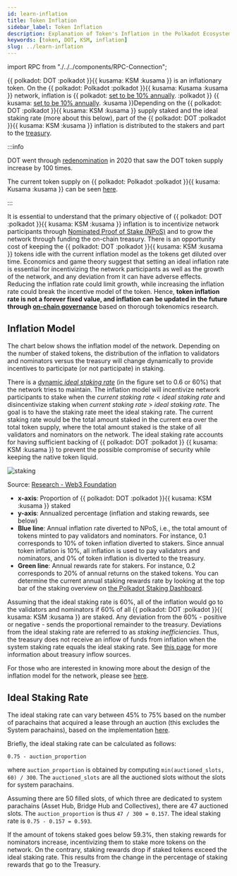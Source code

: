 ```yaml
---
id: learn-inflation
title: Token Inflation
sidebar_label: Token Inflation
description: Explanation of Token's Inflation in the Polkadot Ecosystem.
keywords: [token, DOT, KSM, inflation]
slug: ../learn-inflation
---
```


import RPC from "./../../components/RPC-Connection";

{{ polkadot: DOT :polkadot }}{{ kusama: KSM :kusama }} is an inflationary token. On the
{{ polkadot: Polkadot :polkadot }}{{ kusama: Kusama :kusama }} network, inflation is
{{ polkadot: [set to be 10% annually](https://github.com/paritytech/polkadot-sdk/blob/756ccc35e93d1a78e3c71a0e67ae4da5f1d09f69/runtime/polkadot/src/lib.rs#L576). :polkadot }}
{{ kusama: [set to be 10% annually](https://github.com/paritytech/polkadot-sdk/blob/756ccc35e93d1a78e3c71a0e67ae4da5f1d09f69/runtime/kusama/src/lib.rs#L535). :kusama }}Depending
on the {{ polkadot: DOT :polkadot }}{{ kusama: KSM :kusama }} supply staked and the ideal staking
rate (more about this below), part of the {{ polkadot: DOT :polkadot }}{{ kusama: KSM :kusama }}
inflation is distributed to the stakers and part to the
[treasury](./learn-polkadot-opengov-treasury.md).

:::info

DOT went through [redenomination](./archive/learn-redenomination.md) in 2020 that saw the DOT token
supply increase by 100 times.

The current token supply on {{ polkadot: Polkadot :polkadot }}{{ kusama: Kusama :kusama }} can be
seen [here](../general/constants-variables.md#total-issuance).

:::

It is essential to understand that the primary objective of
{{ polkadot: DOT :polkadot }}{{ kusama: KSM :kusama }} inflation is to incentivize network
participants through
[Nominated Proof of Stake (NPoS)](./learn-consensus.md#nominated-proof-of-stake) and to grow the
network through funding the on-chain treasury. There is an opportunity cost of keeping the
{{ polkadot: DOT :polkadot }}{{ kusama: KSM :kusama }} tokens idle with the current inflation model
as the tokens get diluted over time. Economics and game theory suggest that setting an ideal
inflation rate is essential for incentivizing the network participants as well as the growth of the
network, and any deviation from it can have adverse effects. Reducing the inflation rate could limit
growth, while increasing the inflation rate could break the incentive model of the token. Hence,
**token inflation rate is not a forever fixed value, and inflation can be updated in the future
through [on-chain governance](./learn-polkadot-opengov.md)** based on thorough tokenomics research.

## Inflation Model

The chart below shows the inflation model of the network. Depending on the number of staked tokens,
the distribution of the inflation to validators and nominators versus the treasury will change
dynamically to provide incentives to participate (or not participate) in staking.

There is a [dynamic _ideal staking rate_](#ideal-staking-rate) (in the figure set to 0.6 or 60%)
that the network tries to maintain. The inflation model will incentivize network participants to
stake when the _current staking rate_ < _ideal staking rate_ and disincentivize staking when
_current staking rate_ > _ideal staking rate_. The goal is to have the staking rate meet the ideal
staking rate. The current staking rate would be the total amount staked in the current era over the
total token supply, where the total amount staked is the stake of all validators and nominators on
the network. The ideal staking rate accounts for having sufficient backing of
{{ polkadot: DOT :polkadot }} {{ kusama: KSM :kusama }} to prevent the possible compromise of
security while keeping the native token liquid.

![staking](../assets/rewards-inflation.png)

<p style={{textAlign:"center"}}>Source: <a href="https://research.web3.foundation/Polkadot/overview/token-economics">Research - Web3 Foundation</a></p>

- **x-axis**: Proportion of {{ polkadot: DOT :polkadot }}{{ kusama: KSM :kusama }} staked
- **y-axis**: Annualized percentage (inflation and staking rewards, see below)
- **Blue line**: Annual inflation rate diverted to NPoS, i.e., the total amount of tokens minted to
  pay validators and nominators. For instance, 0.1 corresponds to 10% of token inflation diverted to
  stakers. Since annual token inflation is 10%, all inflation is used to pay validators and
  nominators, and 0% of token inflation is diverted to the treasury.
- **Green line**: Annual rewards rate for stakers. For instance, 0.2 corresponds to 20% of annual
  returns on the staked tokens. You can determine the current annual staking rewards rate by looking
  at the top bar of the staking overview on
  [the Polkadot Staking Dashboard](https://staking.polkadot.cloud/#/overview).

Assuming that the ideal staking rate is 60%, all of the inflation would go to the validators and
nominators if 60% of all {{ polkadot: DOT :polkadot }}{{ kusama: KSM :kusama }} are staked. Any
deviation from the 60% - positive or negative - sends the proportional remainder to the treasury.
Deviations from the ideal staking rate are referred to as _staking inefficiencies_. Thus, the
treasury does not receive an inflow of funds from inflation when the system staking rate equals the
ideal staking rate. See [this page](./learn-polkadot-opengov-treasury.md) for more information about
treasury inflow sources.

For those who are interested in knowing more about the design of the inflation model for the
network, please see [here](https://research.web3.foundation/Polkadot/overview/token-economics).

## Ideal Staking Rate

The ideal staking rate can vary between 45% to 75% based on the number of parachains that acquired a
lease through an auction (this excludes the System parachains), based on the implementation
[here](https://github.com/paritytech/polkadot-sdk/blob/cd901764a52edc04a6d22bea3a526def593ab2a7/polkadot/runtime/common/src/impls.rs#L80).

Briefly, the ideal staking rate can be calculated as follows:

`0.75 - auction_proportion`

where `auction_proportion` is obtained by computing `min(auctioned_slots, 60) / 300`. The
`auctioned_slots` are all the auctioned slots without the slots for system parachains.

Assuming there are 50 filled slots, of which three are dedicated to system parachains (Asset Hub,
Bridge Hub and Collectives), there are 47 auctioned slots. The `auction_proportion` is thus
`47 / 300 = 0.157`. The ideal staking rate is `0.75 - 0.157 = 0.593`.

If the amount of tokens staked goes below 59.3%, then staking rewards for nominators increase,
incentivizing them to stake more tokens on the network. On the contrary, staking rewards drop if
staked tokens exceed the ideal staking rate. This results from the change in the percentage of
staking rewards that go to the Treasury.

